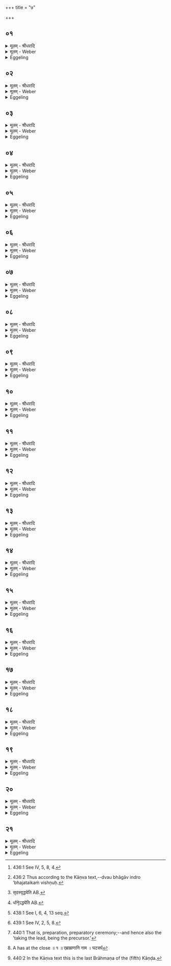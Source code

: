 +++
title = "७"

+++


## ०१
<details><summary>मूलम् - श्रीधरादि</summary>

त्रयी वै᳘ व्विद्या[[!!]]॥  
(द्य᳘र्चो) ऋचो[[!!]] य᳘जूᳫँ᳭षि सा᳘मानीय᳘मेव᳘ ऽर्चो ऽस्याᳫं ह्य᳘र्चति यो᳘ ऽर्चति स व्वा᳘गेव᳘ ऽर्चो व्वाचा ह्य᳘ ऽर्चति यो᳘ ऽर्चति᳘ सो ऽन्त᳘रिक्षमेव य᳘जूᳫँ᳭षि द्यौः सा᳘मानि᳘ सैषा᳘ त्रयी व्विद्या᳘ सौ᳘म्ये ऽध्वरे प्र᳘युज्यते॥
</details>

<details><summary>मूलम् - Weber</summary>

त्रयी वै᳘ विद्या᳟॥  
ऋ᳘चो य᳘जूंषि सा᳘मानीय᳘मेव᳘र्चो ऽस्याᳫं ह्य᳘र्चति यो᳘ ऽर्चति स वा᳘गेव᳘र्चो वाचा ह्य᳘र्चति यो᳘ ऽर्चतिॗ सो ऽन्त᳘रिक्षमेव य᳘जूंषि द्यौः सा᳘मानिॗ सैषा त्रयी विद्या᳘ सौॗम्ये ऽध्वरे प्र᳘युज्यते॥
</details>

<details><summary>Eggeling</summary>

1. Threefold, forsooth, is science; the R̥cs, the Yajus, and the Sāmans. The R̥cs are this (earth), since it is thereon that he who sings them, does sing them; the R̥cs are speech, since it is by speech that he who sings them, does sing them. And the Yajus, forsooth, are the air, and the Sāmans the sky. That same threefold science is used in the Soma-sacrifice.
</details>

## ०२
<details><summary>मूलम् - श्रीधरादि</summary>

(त ऽ) इम᳘मेव᳘ लोक᳘मृचा ज᳘यति॥  
(त्य) अन्त᳘रिक्षं य᳘जुषा दि᳘वमेव सा᳘म्ना त᳘स्माद्यस्यै᳘का व्विद्या᳘नूक्ता स्याद᳘न्वेवापी᳘तरयोर्नि᳘र्मितं व्विवक्षेतेम᳘मेव᳘ लोक᳘मृचा ज᳘यत्यन्त᳘रिक्षं य᳘जुषा दि᳘वमेव सा᳘म्ना॥
</details>

<details><summary>मूलम् - Weber</summary>

इम᳘मेव᳘ लोक᳘मृचा ज᳘यति॥  
अन्त᳘रिक्षं य᳘जुषा दि᳘वमेव सा᳘म्ना त᳘स्माद्यस्यैका विद्या᳘नूक्ता स्याद᳘न्वेवापी᳘तरयोर्नि᳘र्मितं विवक्षेतेम᳘मेव᳘ लोक᳘मृचा ज᳘यत्यन्त᳘रिक्षं य᳘जुषा दि᳘वमेव सा᳘म्ना॥
</details>

<details><summary>Eggeling</summary>

2. By the R̥c he conquers this world, by the Yajus the air, and by the Sāman the sky. Therefore whosoever has learnt one of these sciences, let him endeavour to learn also what is contained in the two others: by the R̥c, forsooth, he conquers this world, by the Yajus the air, and by the Sāman the sky.
</details>

## ०३
<details><summary>मूलम् - श्रीधरादि</summary>

तद्वा᳘ ऽएत᳘त्॥  
(त्स) सह᳘स्रं व्वाचः प्र᳘जातं द्वे ऽइ᳘न्द्रस्तृ᳘तीये तृ᳘तीयं व्वि᳘ष्णुर्ऋ᳘चश्च सा᳘मानि चे᳘न्द्रो य᳘जूᳫँ᳭षि व्वि᳘ष्णुस्त᳘स्मात्स᳘दस्यृक्सामा᳘भ्यां कुर्व्वन्त्यैन्द्रᳫँ᳭ हि स᳘दः॥ (अर्धप्रपाठकः)॥
</details>

<details><summary>मूलम् - Weber</summary>

तद्वा᳘ एत᳘त्॥  
सह᳘स्रम् वाचः प्र᳘जातं द्वे इ᳘न्द्रस्तृ᳘तीये तृ᳘तीयं वि᳘ष्णुरृ᳘चश्च सा᳘मानि चे᳘न्द्रो य᳘जूंषि वि᳘ष्णुस्त᳘स्मात्स᳘दस्यृक्सामा᳘भ्यां कुर्वन्त्यैन्द्रᳫं हि स᳘दः॥
</details>

<details><summary>Eggeling</summary>

3. This, then, is the thousandfold progeny of Vāc (speech) [^egg_1012]. Indra (obtained for his share) two-thirds, and Vishṇu one-third [^egg_1013]: the R̥cs and Sāmans are Indra, and the Yajus are Vishṇu. Therefore in the Sadas they perform (the Śastras and Stotras) with the R̥c and Sāman, for the Sadas is Indra's own.

[^egg_1012]: 436:1 See IV, 5, 8, 4.

[^egg_1013]: 436:2 Thus according to the Kāṇva text,--dvau bhāgāv indro ’bhajataikaṁ vishṇuḥ.
</details>

## ०४
<details><summary>मूलम् - श्रीधरादि</summary>

(दो᳘ ऽथै) अ᳘थैतं व्वि᳘ष्णुं यज्ञ᳘म्॥  
(मे) एतैर्य᳘जुर्भिः पुर᳘ ऽइवैव᳘ बिभ्रति त᳘स्मात्पुरश्च᳘रणं ना᳘म॥
</details>

<details><summary>मूलम् - Weber</summary>

अ᳘थैतं वि᳘ष्णुं यज्ञ᳘म्॥  
एतैर्य᳘जुर्भिः पुर᳘ इवैव᳘ बिभ्रति त᳘स्मात्पुरश्च᳘रणं ना᳘म॥
</details>

<details><summary>Eggeling</summary>

4. And by means of these Yajus they, as it were, bring forward (puras) that Vishṇu, the sacrifice: hence the name 'puraścaraṇa' (preparatory ceremony).
</details>

## ०५
<details><summary>मूलम् - श्रीधरादि</summary>

व्वा᳘गेव᳘ ऽर्चश्च सा᳘मानि च॥  
म᳘न एव य᳘जूᳫँ᳭षि सा य᳘त्रेयं व्वागा᳘सीत्स᳘र्व्वमेव तत्रा᳘क्रियत स᳘र्व्वं प्रा᳘ज्ञायता᳘थ य᳘त्र म᳘न आ᳘सी᳘न्नैव त᳘त्र किं᳘ चना᳘क्रियत न प्रा᳘ज्ञायत नो हि म᳘नसा ध्या᳘यतः क᳘श्च᳘नाजाना᳘ति॥
</details>

<details><summary>मूलम् - Weber</summary>

वा᳘गेव᳘र्चश्च सा᳘मानि च॥  
म᳘न एव य᳘जूंषि सा य᳘त्रेयं वागा᳘सीत्स᳘र्वमेव तत्रा᳘क्रियत स᳘र्वम् प्रा᳘ज्ञायता᳘थ य᳘त्र म᳘न आ᳘सीॗन्नैव त᳘त्र किं᳘ चना᳘क्रियत न प्रा᳘ज्ञायत नो हि म᳘नसा ध्या᳘यतः क᳘श्चॗनाजाना᳘ति॥
</details>

<details><summary>Eggeling</summary>

5. Both the R̥cs and the Sāmans are Speech, and the Yajus are the Mind. Now wherever this Speech was, there everything was done, everything was known; but wherever Mind was, there nothing whatever was done, nothing was known, for no one knows (understands) those who think in their mind.
</details>

## ०६
<details><summary>मूलम् - श्रीधरादि</summary>

ते᳘ देवा व्वा᳘चमब्रुवन्॥  
(न्प्रा᳘) प्रा᳘ची प्रे᳘हीदं प्र᳘ज्ञपये᳘ति सा᳘ होवाच किं᳘ मे त᳘तः स्यादि᳘ति यत्किंचा᳘वषट्कृतᳫं स्वाहाकारे᳘ण यज्ञे᳘ हूय᳘ते त᳘त इ᳘ति त᳘स्माद्यत्किंचा᳘वषट्कृतᳫंस्वाहाकारे᳘ण यज्ञे᳘ हूय᳘ते त᳘द्वाचः सा प्रा᳘ची प्रै᳘त्सैतत्प्रा᳘ज्ञपयदि᳘तीदं᳘ कुरुते᳘तीदं᳘ कुरुते᳘ति॥
</details>

<details><summary>मूलम् - Weber</summary>

ते᳘ देवा वा᳘चमब्रुवन्॥  
प्रा᳘ची प्रे᳘हीदम् प्र᳘ज्ञपये᳘ति सा᳘ होवाच कि᳘म् मे त᳘तः स्यादि᳘ति यत्किं चा᳘वषट्कृतᳫं स्वाहाकारे᳘ण यज्ञे᳘ हूय᳘ते त᳘त्त इ᳘ति त᳘स्माद्यत्किं चा᳘वषट्कृतᳫं स्वाहाकारे᳘ण यज्ञे᳘ हूय᳘ते त᳘द्वाचः सा प्रा᳘ची प्रैॗत्सैतत्प्रा᳘ज्ञपयदि᳘तीदं᳘ कुरुते᳘तीदं᳘ कुरुते᳘ति॥
</details>

<details><summary>Eggeling</summary>

6. The gods said to Speech, 'Go thou forward and make this known!' She said, 'What will be my reward then?'--'Whatever in the sacrifice is offered with Svāhā, and without Vashaṭ, that shall be thine!' Hence whatever in the sacrifice is offered with Svāhā, and without Vashaṭ, that belongs to Speech. She then went forward and made that known, saying, 'Do this so! do this so!'
</details>

## ०७
<details><summary>मूलम् - श्रीधरादि</summary>

त᳘स्मादु कुर्व्व᳘न्त्ये᳘व ऽर्चा᳘[[!!]] हविर्धा᳘ने॥  
प्रातरनुवाकम᳘न्वाह सामिधेनीर᳘न्वाह ग्रा᳘व्णो ऽभि᳘ष्टौत्येवᳫँ᳭ हि᳘ सयु᳘जाव᳘भवताम्॥
</details>

<details><summary>मूलम् - Weber</summary>

त᳘स्मादु कुर्व᳘न्त्येव᳘र्चा᳘ हविर्धा᳘ने॥  
प्रातरनुवाकम᳘न्वाह सामिधेनीर᳘न्वाह ग्रा᳘व्णो ऽभि᳘ष्टौत्येवᳫं हि᳘ सयु᳘जाव᳘भवताम्॥
</details>

<details><summary>Eggeling</summary>

7. Therefore they also perform with the R̥c in the Havirdhāna: he (the Hotr̥) recites the morning prayer, he recites the kindling-verses; he (the Grāvastut) praises the pressing-stones,--for thus, indeed, they (Speech and Mind) became yoke-fellows.
</details>

## ०८
<details><summary>मूलम् - श्रीधरादि</summary>

त᳘स्मादु कुर्व्व᳘न्त्येव स᳘दसि॥  
य᳘जुषौ᳘दुम्बरीमु᳘च्छ्रयन्ति स᳘दः सं᳘मिन्वन्ति धि᳘ष्ण्यानुपकिरन्त्येवᳫँ᳭[[!!]] हि᳘ सयु᳘जाव᳘भवताम्॥
</details>

<details><summary>मूलम् - Weber</summary>

त᳘स्मादु कुर्व᳘न्त्येव स᳘दसि॥  
य᳘जुष्टौ᳘दुम्बरीमु᳘छ्रयन्ति स᳘दः स᳘मिन्वन्ति धि᳘ष्ण्यानु᳘पकिरन्त्येवᳫं हि᳘ सयु᳘जाव᳘भवताम्॥
</details>

<details><summary>Eggeling</summary>

8. And hence they also perform with the Yajus in the Sadas: they raise up the Udumbara post, they erect the Sadas, they throw up the dhishṇya hearths,--for thus they became yoke-fellows.
</details>

## ०९
<details><summary>मूलम् - श्रीधरादि</summary>

तद्वा᳘ ऽएतत्स᳘दः प᳘रिश्रयन्ति॥  
(न्त्ये) एत᳘स्मै मिथुना᳘य तिर᳘ ऽइवेदं᳘ मिथुनं᳘ चर्याता ऽइ᳘ति᳘ व्यृद्धं वा᳘ ऽएत᳘न्मिथुनं य᳘दन्यः प᳘श्यति त᳘स्माद्यद्य᳘पि जायापती᳘ मिथुनं च᳘रन्तौ प᳘श्यन्ति᳘ व्येव᳘ द्रवत आ᳘ग ऽएव᳘ कुर्व्वाते त᳘स्माद᳘द्वारेण स᳘दः प्रे᳘क्षमाणं ब्रूयान्मा प्रे᳘क्षथा इ᳘ति य᳘था ह मिथुनं᳘ चर्य᳘माणं प᳘श्ये᳘देवं तत्का᳘मं द्वा᳘रेण देव᳘कृतᳫँ᳭ हि द्वा᳘रम्॥
</details>

<details><summary>मूलम् - Weber</summary>

तद्वा᳘ एतत्स᳘दः प᳘रिश्रयन्ति॥  
एत᳘स्मै मिथुना᳘य तिर᳘ इवेद᳘म् मिथुनं᳘ चर्याता इ᳘तिॗ व्यृद्धं वा एत᳘न्मिथुनं य᳘दन्यः प᳘श्यति त᳘स्माद्यद्य᳘पि जायापती᳘ मिथुनं च᳘रन्तौ प᳘श्यन्तिॗ व्येव᳘ द्रवत आ᳘ग एव᳘ कुर्वाते त᳘स्माद᳘द्वारेण स᳘दः प्रे᳘क्षमाणम् ब्रूयान्मा प्रे᳘क्षथा इ᳘ति य᳘था ह मिथुनं᳘ चर्य᳘माणम् प᳘श्येदेवं तत्का᳘मं द्वा᳘रेण देव᳘कृतᳫं हि द्वा᳘रम्॥
</details>

<details><summary>Eggeling</summary>

9. That same Sadas they enclose on all sides with a view to that generation, thinking, 'Quite secretly shall be carried on that generation!' for improper, indeed, is the generation which another sees hence even when a husband and wife are seen, while carrying on intercourse, they run away from each other, for they give offence. Therefore to any one looking into the Sadas, except through the door, let him say, 'Look not!' for it is as if he were seeing intercourse being carried on. Freely (one may look) through the door, for the door is made by the gods.
</details>

## १०
<details><summary>मूलम् - श्रीधरादि</summary>

(मे) एव᳘मे᳘वैत᳘द्धविर्धा᳘नं प᳘रिश्रयन्ति॥  
(न्त्ये) एत᳘स्मै मिथुना᳘य तिर᳘ ऽइवेदं᳘ मिथुनं᳘ चर्याता ऽइ᳘ति᳘ व्यृद्धं वा᳘ ऽएत᳘न्मिथुनं य᳘दन्यः प᳘श्यति त᳘स्माद्यद्य᳘पि जायापती᳘ मिथुनं च᳘रन्तौ प᳘श्यन्ति᳘ व्येव᳘ द्रवत ऽआ᳘ग ऽएव᳘ कुर्व्वाते त᳘स्माद᳘द्वारेण हविर्धानं प्रे᳘क्षमाणं ब्रूयान्मा प्रे᳘क्षथा ऽइ᳘ति य᳘था ह मिथुनं᳘ चर्य᳘माणं प᳘श्येदेवं तत्का᳘मं द्वा᳘रेण देव᳘कृतᳫँ᳭ हि द्वा᳘रम्॥
</details>

<details><summary>मूलम् - Weber</summary>

एव᳘मेॗवैत᳘द्धविर्धा᳘नम् प᳘रिश्रयन्ति॥  
एत᳘स्मै मिथुना᳘य तिर᳘ इवेद᳘म् मिथुनं᳘ चर्याता इ᳘तिॗ व्यृद्धं वा᳘ एत᳘न्मिथुनं य᳘दन्यः प᳘श्यति त᳘स्माद्यद्य᳘पि जायापती᳘ मिथुनं च᳘रन्तौ प᳘श्यन्तिॗ व्येव᳘ द्रवत आ᳘ग एव᳘ कुर्वाते त᳘स्माद᳘द्वारेण हविर्धानम् प्रे᳘क्षमाणम् ब्रूयान्मा प्रे᳘क्षथा इ᳘ति य᳘था ह मिथुनं᳘ चर्य᳘माणम् प᳘श्येदेवं तत्का᳘मं द्वा᳘रेण देव᳘कृतᳫं हि द्वा᳘रम्॥
</details>

<details><summary>Eggeling</summary>

10. In like manner they enclose the Havirdhāna on all sides with a view to that generation, thinking, 'Quite secretly this generation shall be carried on!' for improper, indeed, is the generation which another sees: hence even when a husband and wife are seen, while carrying on intercourse, they run away from each other, for they give offence. Therefore to any one looking into the Havirdhāna, except through the door, let him say, 'Look not!' for it is as if he were seeing intercourse being carried on. Freely (one may look) through the door, for the door is made by the gods.
</details>

## ११
<details><summary>मूलम् - श्रीधरादि</summary>

तद्वा᳘ ऽएतद्वृ᳘षा सा᳘म॥  
यो᳘षामृ᳘चᳫँ᳭ स᳘दस्य᳘ध्येति त᳘स्मान्मिथुनादि᳘न्द्रो जातस्ते᳘जसो वै तत्ते᳘जो जातं य᳘दृच᳘श्च सा᳘म्नश्चे᳘न्द्र ऽइ᳘न्द्र ऽइ᳘ति᳘ ह्येत᳘माच᳘क्षते य᳘ ऽएष त᳘पति॥
</details>

<details><summary>मूलम् - Weber</summary>

तद्वा᳘ एतद्वृ᳘षा सा᳘म॥  
यो᳘षामृ᳘चᳫं स᳘दस्य᳘ध्येति [^wbr_1] त᳘स्मान्मिथुनादि᳘न्द्रो जातस्ते᳘जसो वै तत्ते᳘जो जातं य᳘दृच᳘श्च सा᳘म्नश्चे᳘न्द्र इ᳘न्द्र इ᳘तिॗ ह्येत᳘माच᳘क्षते य᳘ एष त᳘पति॥

[^wbr_1]: स᳘दस्य᳘द्ध्येति AB.
</details>

<details><summary>Eggeling</summary>

11. Now there, in the Sadas, that male, the Sāman, longs after the female, the R̥c. From that generation Indra was produced: from fire, indeed, fire is produced, viz. Indra from the R̥c and the Sāman; for Indra they call him that burns yonder (the sun).
</details>

## १२
<details><summary>मूलम् - श्रीधरादि</summary>

(त्य᳘) अ᳘थैतद्वृ᳘षा सो᳘मः॥  
(मो) यो᳘षा ऽअपो᳘ हविर्धाने᳘ ऽध्येति त᳘स्मान्मिथुना᳘च्चन्द्र᳘मा जातो᳘ ऽन्नाद्वै तद᳘न्नं जातं य᳘दद्भ्य᳘श्च सो᳘माच्च चन्द्र᳘माश्चन्द्र᳘मा᳘ ह्येतस्या᳘न्नं य᳘ एष त᳘पति तद्य᳘जमानं चै᳘वैत᳘ज्जन᳘यत्यन्ना᳘द्यं चास्मै जनयत्यृच᳘श्च सा᳘म्नश्च य᳘जमानं जन᳘यत्यद्भ्य᳘श्च सो᳘माच्चास्मा ऽअन्ना᳘द्यम्॥
</details>

<details><summary>मूलम् - Weber</summary>

अ᳘थैतद्वृ᳘षा सो᳘मः॥  
यो᳘षा अपो᳘ हविर्धाने᳘ ऽध्येति [^wbr_2] त᳘स्मान्मिथुना᳘च्चन्द्र᳘मा जातो᳘ ऽन्नाद्वै तद᳘न्नं जातं य᳘दद्ब्य᳘श्च सो᳘माच्च चन्द्र᳘माश्चन्द्र᳘माॗ ह्येतस्या᳘न्नं य᳘ एष त᳘पति तद्य᳘जमानं चैॗवैत᳘ज्जन᳘यत्यन्ना᳘द्यं चास्मै जनयत्यृच᳘श्च सा᳘म्नश्च य᳘जमानं जन᳘यत्यद्भ्य᳘श्च सो᳘माच्चास्मा अन्ना᳘द्यम्॥  

[^wbr_2]: र्धाने᳘ऽद्ध्येति AB.
</details>

<details><summary>Eggeling</summary>

12. And there, in the Havirdhāna, that male, the Soma, longs after the female, the water. From that generation the moon was produced: from food, indeed, food is produced, viz. the moon from water and Soma; for the moon is the food of him that burns yonder [^egg_1014]. Hence he thereby produces the sacrificer, and for him he produces food: from the R̥c and Sāman he produces the sacrificer, and from water and Soma he produces food for him.

[^egg_1014]: 438:1 See I, 6, 4, 13 seq.
</details>

## १३
<details><summary>मूलम् - श्रीधरादि</summary>

य᳘जुषा ह वै᳘ देवाः[[!!]]॥  
(ऽ) अ᳘ग्रे यज्ञं᳘ तेनिरे᳘ ऽथर्चा᳘थ सा᳘म्ना त᳘दिदम᳘प्येत᳘र्हि य᳘जुषैवा᳘ग्रे यज्ञं᳘ तन्वते᳘ ऽथर्चा᳘थ सा᳘म्ना य᳘जो ह वै ना᳘मैतद्यद्य᳘जुरि᳘ति॥
</details>

<details><summary>मूलम् - Weber</summary>

य᳘जुषा ह वै᳘ देवाः᳟॥  
अ᳘ग्रे यज्ञं᳘ तेनिरे᳘ ऽथर्चा᳘थ सा᳘म्ना त᳘दिदम᳘प्येत᳘र्हि य᳘जुषैवा᳘ग्रे यज्ञं᳘ तन्वते᳘ ऽथर्चा᳘थ सा᳘म्ना य᳘जो ह वै ना᳘मैतद्यद्य᳘जुरि᳘ति॥
</details>

<details><summary>Eggeling</summary>

13. Now with the Yajus the gods first performed sacrifice, then with the R̥c, then with the Sāman and in like manner do they now perform the sacrifice. first with the Yajus, then with the R̥c, then with the Sāman; for Yajus, they say, is the same as Yajas (worship).
</details>

## १४
<details><summary>मूलम् - श्रीधरादि</summary>

य᳘त्र वै᳘ देवाः᳘॥  
(ऽ) इमा᳘ व्विद्याः का᳘मान्दुदुह्रे त᳘द्ध यजुर्व्वि᳘द्यैव भू᳘यिष्ठान्का᳘मान्दुदुहे सा नि᳘र्धीततमेवास सा ने᳘तरे व्विद्ये᳘ प्रत्या᳘स᳘ नान्तरिक्षलोक ऽइ᳘तरौ लोकौ प्र᳘त्यास॥
</details>

<details><summary>मूलम् - Weber</summary>

य᳘त्र वै᳘ देवाः᳟॥  
इमा᳘ विद्याः का᳘मान्दुदुह्रे त᳘द्ध यजुर्विॗद्यैव भू᳘यिष्ठान्का᳘मान्दुदुहे सा नि᳘र्धीततमेवास सा ने᳘तरे विद्य᳘ प्रत्या᳘सॗ नान्तरिक्षलोक इ᳘तरौ लोकौ प्र᳘त्यास॥
</details>

<details><summary>Eggeling</summary>

14. Now when the gods milked (the objects of) their wishes from these sciences, the Yajus science

milked most wishes. It became, as it were, emptied the most; it was not equal to the other two sciences,--the air-world was not equal to the two other worlds.
</details>

## १५
<details><summary>मूलम् - श्रीधरादि</summary>

ते᳘ देवा᳘ ऽअकामयन्त॥  
कथं᳘ न्वियं᳘ व्विद्ये᳘तरे व्विद्ये᳘ प्रतिस्या᳘त्कथ᳘मन्तरिक्षलोक इ᳘तरौ लोकौ प्र᳘तिस्यादि᳘ति॥
</details>

<details><summary>मूलम् - Weber</summary>

ते᳘ देवा᳘ अकामयन्त॥  
कथं न्वियं᳘ विद्ये᳘तरे विद्ये᳘ प्रतिस्या᳘त्कथ᳘मन्तरिक्षलोक इ᳘तरौ लोकौ प्र᳘तिस्यादि᳘ति॥
</details>

<details><summary>Eggeling</summary>

15. The gods desired, 'How can this science become equal to the other two sciences; how can the air-world become equal to the two other worlds?'
</details>

## १६
<details><summary>मूलम् - श्रीधरादि</summary>

ते᳘ होचुः॥  
(रु) उपा᳘ᳫं᳘श्वेव य᳘जुर्भिश्चराम त᳘त ऽएषा᳘ व्विद्ये᳘तरे व्विद्ये᳘ प्रतिभविष्य᳘ति त᳘तो ऽन्तरिक्षलोक इ᳘तरौ लोकौ प्र᳘तिभविष्यती᳘ति॥
</details>

<details><summary>मूलम् - Weber</summary>

ते᳘ होचुः॥  
उपांॗश्वेव य᳘जुर्भिश्चराम त᳘त एषा᳘ विद्ये᳘तरे विद्ये᳘ प्रतिभविष्य᳘ति त᳘तो ऽन्तरिक्षलोक इ᳘तरौ लोकौ प्र᳘तिभविष्यती᳘ति॥
</details>

<details><summary>Eggeling</summary>

16. They said, 'Let us perform in a low voice with the Yajus: then that science will become equal to the other two sciences; then the air-world will become equal to the two other worlds!'
</details>

## १७
<details><summary>मूलम् - श्रीधरादि</summary>

तै᳘रुपा᳘ᳫं᳘श्वचरन्॥  
(न्ना᳘) आ᳘प्याययन्ने᳘वैनानि तत्त᳘त एषा᳘ व्विद्ये᳘तरे व्विद्ये᳘ प्रत्या᳘सीत्त᳘तो ऽन्तरिक्षलोक इ᳘तरौ लोकौ प्र᳘त्यासीत्त᳘स्माद्य᳘जूᳫंषि नि᳘रुक्तानि सन्त्य᳘निरुक्तानि त᳘स्मादय᳘मन्तरिक्षलोको नि᳘रुक्तः सन्न᳘निरुक्तः॥
</details>

<details><summary>मूलम् - Weber</summary>

तै᳘रुपांश्वचरन्॥  
आ᳘प्याययन्नेॗवैनानि तत्त᳘त एषा᳘ विद्ये᳘तरे विद्ये᳘ प्रत्या᳘सीत्त᳘तो ऽन्तरिक्षलोक इ᳘तरौ लोकौ प्र᳘त्यासीत्त᳘स्माद्य᳘जूंषि नि᳘रुक्तानि सन्त्य᳘निरुक्तानि त᳘स्मादय᳘मन्तरिक्षलोको नि᳘रुक्तः सन्न᳘निरुक्तः॥
</details>

<details><summary>Eggeling</summary>

17. They performed with them in a low voice, and thereby strengthened them; and henceforth that science was equal to the other two sciences, and the air-world was equal to the two other worlds. Therefore the Yajus, while being distinct, are yet indistinct; and therefore the air-world, while being distinct, is yet indistinct (indefinable).
</details>

## १८
<details><summary>मूलम् - श्रीधरादि</summary>

स य᳘ उपाᳫंशु य᳘जुर्भिश्च᳘रति॥  
(त्या᳘) आ᳘प्याययत्ये᳘वैनानि स ता᳘न्येन मा᳘पीनान्या᳘प्याययन्त्य᳘थ य᳘ ऽउच्चैश्च᳘रति रूक्ष᳘यत्ये᳘वैनानि स ता᳘न्येनᳫं रूक्षा᳘णि रूक्षयन्ति॥
</details>

<details><summary>मूलम् - Weber</summary>

स य᳘ उपांशु य᳘जुर्भिश्च᳘रति॥  
आ᳘प्याययत्येॗवैनानि स ता᳘न्येनमा᳘पीनान्या᳘प्याययन्त्य᳘थ य᳘ उच्चैश्च᳘रति रूक्ष᳘यत्येॗवैनानि स ता᳘न्येनं रूक्षा᳘णि रुक्षयन्ति॥
</details>

<details><summary>Eggeling</summary>

18. He who performs with the Yajus in a low voice, strengthens them; and they, thus strengthened, strengthen him. But he who performs in a loud voice, weakens them, and, being weak, they weaken him.
</details>

## १९
<details><summary>मूलम् - श्रीधरादि</summary>

व्वा᳘गेव᳘ ऽर्चश्च सा᳘मानि च॥  
म᳘न एव य᳘जूᳫँषि स य᳘ ऽऋचा᳘ च सा᳘म्ना च च᳘रन्ति व्वाक्ते᳘ भवन्त्य᳘थ ये य᳘जुषा च᳘रन्ति म᳘नस्ते᳘ भवन्ति त᳘स्मान्ना᳘नभिप्रेषितमध्वर्यु᳘णा किं᳘ चन᳘ क्रियते य᳘दै᳘वाध्वर्युराहा᳘नुब्रूहि यजेत्य᳘थैव ते᳘ कुर्व्वन्ति य᳘ ऽऋचा᳘ कुर्व्व᳘न्ति य᳘दै᳘वाध्वर्युरा᳘ह सो᳘मः पवत ऽउपा᳘वर्तध्वमित्य᳘थैव ते᳘ कुर्व्वन्ति ये सा᳘म्ना कुर्व्व᳘न्ति᳘ नो ह्य᳘नभिगतं म᳘नसा व्वाग्व᳘दति॥
</details>

<details><summary>मूलम् - Weber</summary>

वा᳘गेव᳘र्चश्च सा᳘मानि च॥  
म᳘न एव य᳘जूंषि स य᳘ ऋचा᳘ च सा᳘म्ना च च᳘रन्ति वाक्ते᳘ भवन्त्य᳘थ ये य᳘जुषा च᳘रन्ति म᳘नस्ते᳘ भवन्ति त᳘स्मान्ना᳘नभिप्रेषितमध्वर्यु᳘णा किं चन᳘ क्रियते यॗदैॗवाध्वर्युराहा᳘नुब्रूहि यजेत्य᳘थैव ते᳘ कुर्वन्ति य᳘ ऋचा᳘ कुर्व᳘न्ति यॗदैॗवाध्वर्युरा᳘ह सो᳘मः पवत उपा᳘वर्तध्वमित्य᳘थैव ते᳘ कुर्वन्ति ये सा᳘म्ना कुर्व᳘न्तिॗ नो ह्य᳘नभिगतम् म᳘नना वाग्व᳘दति॥
</details>

<details><summary>Eggeling</summary>

19. The R̥cs and Sāmans, forsooth, are speech, and the Yajus are the mind; and so those who perform with the R̥c and Sāman are speech, and those who perform with the Yajus are the mind. Hence nothing whatever is done, unless ordered by the Adhvaryu: when the Adhvaryu says, 'Recite (the invitatory prayer)! Pronounce the offering prayer!' then those who perform with the R̥k perform it. And when the Adhvaryu says, 'Soma becometh pure: turn ye back [^egg_1015]!' then those who perform with the Sāman perform it,--for speech speaks not but what is conceived by the mind.

[^egg_1015]: 439:1 See IV, 2, 5, 8.
</details>

## २०
<details><summary>मूलम् - श्रीधरादि</summary>

तद्वा᳘ ऽएतन्म᳘नो ऽध्वर्युः᳘॥  
पुर᳘ ऽइवैव᳘ चरति त᳘स्मात्पुरश्च᳘रणं ना᳘म पुर᳘ ऽइव ह वै᳘ श्रिया य᳘शसा भवति य᳘ एव᳘मेतद्वे᳘द॥
</details>

<details><summary>मूलम् - Weber</summary>

तद्वा᳘ एतन्म᳘नो ऽध्वर्युः᳟॥  
पुर᳘ इवैव᳘ चरति त᳘स्मात्पुरश्च᳘रणं ना᳘म पुर᳘ इव ह वै᳘ श्रिया य᳘शसा भवति य᳘ एव᳘मेतद्वे᳘द॥
</details>

<details><summary>Eggeling</summary>

20. Thus, then, the Adhvaryu, the mind, walks, as it were, in front (puraś-carati): hence the name 'puraścaraṇa [^egg_1016];' and verily, he who knows this, stands, as it were, in front through prosperity and glory.

[^egg_1016]: 440:1 That is, preparation, preparatory ceremony;--and hence also the 'taking the lead, being the precursor.'
</details>

## २१
<details><summary>मूलम् - श्रीधरादि</summary>

तद्वा᳘ ऽएत᳘देव᳘ पुरश्च᳘रणम्॥  
य᳘ ऽएष त᳘पति स᳘ ऽएत᳘स्यै᳘वावृ᳘ता चरेद्ग्र᳘हं गृही᳘त्वैत᳘स्यै᳘वावृ᳘तमन्वा᳘वर्तेत प्रतिगी᳘र्यैत᳘स्यै᳘वावृ᳘तमन्वा᳘वर्तेत ग्र᳘हᳫं हु᳘त्वैत᳘स्यै᳘वावृ᳘तमन्वा᳘वर्तेत स᳘ हैष᳘ भर्ता स यो᳘ हैवं᳘ व्विद्वा᳘नेत᳘स्यावृता᳘[[!!]] शक्नो᳘ति च᳘रितुᳫं शक्नो᳘ति हैव᳘ भा᳘र्यान्भ᳘र्तुम्॥
</details>
<details><summary>मूलम् - Weber</summary>

तद्वा᳘ एत᳘देव᳘ पुरश्च᳘रणम्॥  
य᳘ एष त᳘पति स᳘ एत᳘स्यैॗवावृ᳘ता चरेद्ग्र᳘हं गृहीॗत्वैत᳘स्यैॗवावृ᳘तमन्वा᳘वर्तेत प्रतिगी᳘र्यैत᳘स्यैॗवावृ᳘तमन्वा᳘वर्तेत ग्र᳘हᳫं हुॗत्वैत᳘स्यैॗवावृ᳘तमन्वा᳘वर्तेत स᳘ हैष᳘ भर्ता स यो᳘ हैवं᳘ विद्वा᳘नेत᳘स्यावृ᳘ता शक्नो᳘ति च᳘रितुं शक्नो᳘ति हैव᳘ भाॗर्यान्भ᳘र्तुम् [^wbr_3] ॥ 

[^wbr_3]: A has at the close ॥ १ ॥ एब्राह्मणानि नाम । घटसर्प
</details>
<details><summary>Eggeling</summary>

21. Now that same puraścaraṇa (going before) is nothing else than yonder burning (sun): one ought to perform in accordance with his (the sun's) course. When he (the Adhvaryu) has drawn a cup of Soma, let him turn round in accordance with his course; when he has responded (to the Hotr̥'s recitation), let him turn round in accordance with his course; when he has offered a graha, let him turn round in accordance with his course: he (the sun), verily, is the supporter; and whosoever, knowing this, is able to perform in accordance with his course, he, forsooth, is able to support his dependants [^egg_1017].

[^egg_1017]: 440:2 In the Kāṇva text this is the last Brāhmaṇa of the (fifth) Kāṇḍa.
</details>

